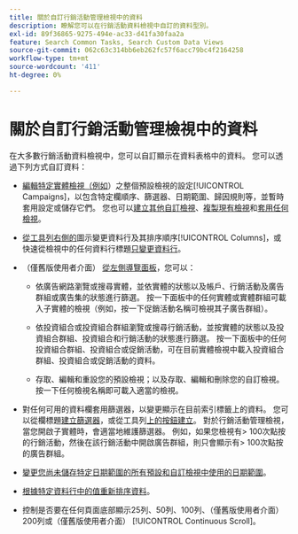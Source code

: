 ```yaml
---
title: 關於自訂行銷活動管理檢視中的資料
description: 瞭解您可以在行銷活動資料檢視中自訂的資料型別。
exl-id: 89f36865-9275-494e-ac33-d41fa30faa2a
feature: Search Common Tasks, Search Custom Data Views
source-git-commit: 062c63c314bb6eb262fc57f6acc79bc4f2164258
workflow-type: tm+mt
source-wordcount: '411'
ht-degree: 0%

---
```


# 關於自訂行銷活動管理檢視中的資料

<!-- Add info about new UI -->

在大多數行銷活動資料檢視中，您可以自訂顯示在資料表格中的資料。 您可以透過下列方式自訂資料：

* [編輯特定實體檢視（例如](/help/search-social-commerce/common-tasks/data-views/custom-default-views-manage.md##view-edit)）之整個預設檢視的設定[!UICONTROL Campaigns]，以包含特定欄順序、篩選器、日期範圍、歸因規則等，並暫時套用設定或儲存它們。 您也可以[建立其他自訂檢視](/help/search-social-commerce/common-tasks/data-views/custom-default-views-manage.md#create-custom-view)、[複製現有檢視](/help/search-social-commerce/common-tasks/data-views/custom-default-views-manage.md#view-clone)和[套用任何檢視](/help/search-social-commerce/common-tasks/data-views/custom-default-views-manage.md#apply-a-default-or-custom-view)。

* [從工具列右側的](/help/search-social-commerce/common-tasks/data-views/ad-hoc-settings/column-set-edit-sort-icon.md)圖示變更資料行及其排序順序[!UICONTROL Columns]，或快速從檢視中的任何資料行標題[只變更資料行](/help/search-social-commerce/common-tasks/data-views/ad-hoc-settings/column-set-edit-column-heading.md)。

* （僅舊版使用者介面） [從左側導覽面板](/help/search-social-commerce/common-tasks/data-views/ad-hoc-settings/filter-using-left-panel.md)，您可以：

   * 依廣告網路瀏覽或搜尋實體，並依實體的狀態以及帳戶、行銷活動及廣告群組或廣告集的狀態進行篩選。 按一下面板中的任何實體或實體群組可載入子實體的檢視（例如，按一下促銷活動名稱可檢視其子廣告群組）。

   * 依投資組合或投資組合群組瀏覽或搜尋行銷活動，並按實體的狀態以及投資組合群組、投資組合和行銷活動的狀態進行篩選。 按一下面板中的任何投資組合群組、投資組合或促銷活動，可在目前實體檢視中載入投資組合群組、投資組合或促銷活動的資料。

   * 存取、編輯和重設您的預設檢視；以及存取、編輯和刪除您的自訂檢視。 按一下任何檢視名稱即可載入適當的檢視。

* 對任何可用的資料欄套用篩選器，以變更顯示在目前索引標籤上的資料。 您可以從欄標題[建立篩選器](/help/search-social-commerce/common-tasks/data-views/ad-hoc-settings/column-filter-apply-from-column-heading.md)，或從工具列[上的按鈕建立](/help/search-social-commerce/common-tasks/data-views/ad-hoc-settings/column-filter-apply-from-toolbar.md)。 對於行銷活動管理檢視，當您開啟子實體時，會適當地維護篩選器。 例如，如果您檢視有\> 100次點按的行銷活動，然後在該行銷活動中開啟廣告群組，則只會顯示有\> 100次點按的廣告群組。

* [變更您尚未儲存特定日期範圍的所有預設和自訂檢視中使用的日期範圍](/help/search-social-commerce/common-tasks/data-views/ad-hoc-settings/date-filter.md)。

* [根據特定資料行中的值重新排序資料](/help/search-social-commerce/common-tasks/data-views/ad-hoc-settings/column-sort.md)。

* 控制是否要在任何頁面底部顯示25列、50列、100列、（僅舊版使用者介面） 200列或（僅舊版使用者介面） [!UICONTROL Continuous Scroll]。
